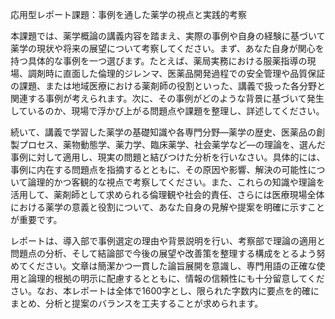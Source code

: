 応用型レポート課題：事例を通した薬学の視点と実践的考察

本課題では、薬学概論の講義内容を踏まえ、実際の事例や自身の経験に基づいて薬学の現状や将来の展望について考察してください。まず、あなた自身が関心を持つ具体的な事例を一つ選びます。たとえば、薬局実務における服薬指導の現場、調剤時に直面した倫理的ジレンマ、医薬品開発過程での安全管理や品質保証の課題、または地域医療における薬剤師の役割といった、講義で扱った各分野と関連する事例が考えられます。次に、その事例がどのような背景に基づいて発生しているのか、現場で浮かび上がる問題点や課題を整理し、詳述してください。

続いて、講義で学習した薬学の基礎知識や各専門分野―薬学の歴史、医薬品の創製プロセス、薬物動態学、薬力学、臨床薬学、社会薬学など―の理論を、選んだ事例に対して適用し、現実の問題と結びつけた分析を行いなさい。具体的には、事例に内在する問題点を指摘するとともに、その原因や影響、解決の可能性について論理的かつ客観的な視点で考察してください。また、これらの知識や理論を活用して、薬剤師として求められる倫理観や社会的責任、さらには医療現場全体における薬学の意義と役割について、あなた自身の見解や提案を明確に示すことが重要です。

レポートは、導入部で事例選定の理由や背景説明を行い、考察部で理論の適用と問題点の分析、そして結論部で今後の展望や改善策を整理する構成をとるよう努めてください。文章は簡潔かつ一貫した論旨展開を意識し、専門用語の正確な使用と論理的根拠の明示に配慮するとともに、情報の信頼性にも十分留意してください。なお、本レポートは全体で1600字とし、限られた字数内に要点を的確にまとめ、分析と提案のバランスを工夫することが求められます。